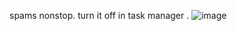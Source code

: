 spams nonstop. turn it off in task manager . ![image](https://github.com/user-attachments/assets/b2af480a-0e07-4580-8907-a6ab82fe8df8)
